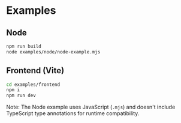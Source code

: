 # Examples

## Node
```bash
npm run build
node examples/node/node-example.mjs
```

## Frontend (Vite)
```bash
cd examples/frontend
npm i
npm run dev
```

Note: The Node example uses JavaScript (`.mjs`) and doesn't include TypeScript type annotations for runtime compatibility.
